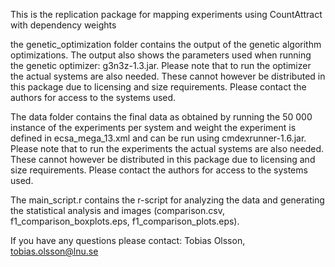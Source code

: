 This is the replication package for mapping experiments using CountAttract with dependency weights

the genetic_optimization folder contains the output of the genetic algorithm optimizations. The output also shows the parameters used when running the genetic optimizer: g3n3z-1.3.jar. Please note that to run the optimizer the actual systems are also needed. These cannot however be distributed in this package due to licensing and size requirements. Please contact the authors for access to the systems used.

The data folder contains the final data as obtained by running the 50 000 instance of the experiments per system and weight the experiment is defined in ecsa_mega_13.xml and can be run using cmdexrunner-1.6.jar. Please note that to run the experiments the actual systems are also needed. These cannot however be distributed in this package due to licensing and size requirements. Please contact the authors for access to the systems used.

The main_script.r contains the r-script for analyzing the data and generating the statistical analysis and images (comparison.csv, f1_comparison_boxplots.eps, f1_comparison_plots.eps).

If you have any questions please contact:
Tobias Olsson, tobias.olsson@lnu.se